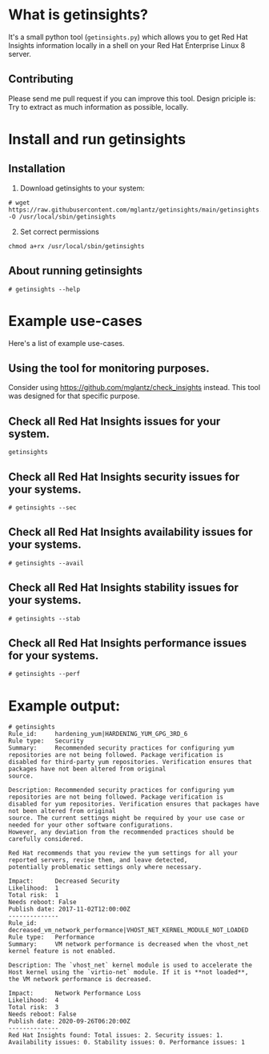 # What is getinsights?
It's a small python tool (``getinsights.py``) which allows you to get Red Hat Insights information locally in a shell on your Red Hat Enterprise Linux 8 server.

## Contributing
Please send me pull request if you can improve this tool. Design priciple is: Try to extract as much information as possible, locally.

# Install and run getinsights

## Installation
1) Download getinsights to your system:
```
# wget https://raw.githubusercontent.com/mglantz/getinsights/main/getinsights.py -O /usr/local/sbin/getinsights
```
2) Set correct permissions
```
chmod a+rx /usr/local/sbin/getinsights
```

## About running getinsights

```
# getinsights --help
```

# Example use-cases
Here's a list of example use-cases.

## Using the tool for monitoring purposes.
Consider using https://github.com/mglantz/check_insights instead. This tool was designed for that specific purpose.

## Check all Red Hat Insights issues for your system.

```
getinsights
```

## Check all Red Hat Insights security issues for your systems.

```
# getinsights --sec
```


## Check all Red Hat Insights availability issues for your systems.

```
# getinsights --avail
```

## Check all Red Hat Insights stability issues for your systems.

```
# getinsights --stab
```

## Check all Red Hat Insights performance issues for your systems.

```
# getinsights --perf
```

# Example output:

```
# getinsights
Rule_id:     hardening_yum|HARDENING_YUM_GPG_3RD_6
Rule type:   Security
Summary:     Recommended security practices for configuring yum repositories are not being followed. Package verification is
disabled for third-party yum repositories. Verification ensures that packages have not been altered from original
source.

Description: Recommended security practices for configuring yum repositories are not being followed. Package verification is
disabled for yum repositories. Verification ensures that packages have not been altered from original
source. The current settings might be required by your use case or needed for your other software configurations.
However, any deviation from the recommended practices should be carefully considered.

Red Hat recommends that you review the yum settings for all your reported servers, revise them, and leave detected,
potentially problematic settings only where necessary.

Impact:      Decreased Security
Likelihood:  1
Total risk:  1
Needs reboot: False
Publish date: 2017-11-02T12:00:00Z
--------------
Rule_id:     decreased_vm_network_performance|VHOST_NET_KERNEL_MODULE_NOT_LOADED
Rule type:   Performance
Summary:     VM network performance is decreased when the vhost_net kernel feature is not enabled.

Description: The `vhost_net` kernel module is used to accelerate the Host kernel using the `virtio-net` module. If it is **not loaded**, the VM network performance is decreased.

Impact:      Network Performance Loss
Likelihood:  4
Total risk:  3
Needs reboot: False
Publish date: 2020-09-26T06:20:00Z
--------------
Red Hat Insights found: Total issues: 2. Security issues: 1. Availability issues: 0. Stability issues: 0. Performance issues: 1
```
